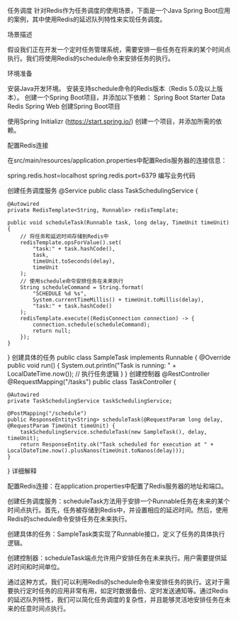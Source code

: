 
任务调度
针对Redis作为任务调度的使用场景，下面是一个Java Spring Boot应用的案例，其中使用Redis的延迟队列特性来实现任务调度。

场景描述

假设我们正在开发一个定时任务管理系统，需要安排一些任务在将来的某个时间点执行。我们将使用Redis的schedule命令来安排任务的执行。

环境准备

安装Java开发环境。
安装支持schedule命令的Redis版本（Redis 5.0及以上版本）。
创建一个Spring Boot项目，并添加以下依赖：
Spring Boot Starter Data Redis
Spring Web
创建Spring Boot项目

使用Spring Initializr (https://start.spring.io/) 创建一个项目，并添加所需的依赖。

配置Redis连接

在src/main/resources/application.properties中配置Redis服务器的连接信息：

spring.redis.host=localhost
spring.redis.port=6379
编写业务代码

创建任务调度服务
@Service
public class TaskSchedulingService {

    @Autowired
    private RedisTemplate<String, Runnable> redisTemplate;

    public void scheduleTask(Runnable task, long delay, TimeUnit timeUnit) {
        // 将任务和延迟时间存储到Redis中
        redisTemplate.opsForValue().set(
            "task:" + task.hashCode(), 
            task, 
            timeUnit.toSeconds(delay), 
            timeUnit
        );
        // 使用schedule命令安排任务在未来执行
        String scheduleCommand = String.format(
            "SCHEDULE %d %s", 
            System.currentTimeMillis() + timeUnit.toMillis(delay), 
            "task:" + task.hashCode()
        );
        redisTemplate.execute((RedisConnection connection) -> {
            connection.schedule(scheduleCommand);
            return null;
        });
    }
}
创建具体的任务
public class SampleTask implements Runnable {
@Override
public void run() {
System.out.println("Task is running: " + LocalDateTime.now());
// 执行任务逻辑
}
}
创建控制器
@RestController
@RequestMapping("/tasks")
public class TaskController {

    @Autowired
    private TaskSchedulingService taskSchedulingService;

    @PostMapping("/schedule")
    public ResponseEntity<String> scheduleTask(@RequestParam long delay, @RequestParam TimeUnit timeUnit) {
        taskSchedulingService.scheduleTask(new SampleTask(), delay, timeUnit);
        return ResponseEntity.ok("Task scheduled for execution at " + LocalDateTime.now().plusNanos(timeUnit.toNanos(delay)));
    }
}
详细解释

配置Redis连接：在application.properties中配置了Redis服务器的地址和端口。

创建任务调度服务：scheduleTask方法用于安排一个Runnable任务在未来的某个时间点执行。首先，任务被存储到Redis中，并设置相应的延迟时间。然后，使用Redis的schedule命令安排任务在未来执行。

创建具体的任务：SampleTask类实现了Runnable接口，定义了任务的具体执行逻辑。

创建控制器：scheduleTask端点允许用户安排任务在未来执行。用户需要提供延迟时间和时间单位。

通过这种方式，我们可以利用Redis的schedule命令来安排任务的执行。这对于需要执行定时任务的应用非常有用，如定时数据备份、定时发送通知等。通过Redis的延迟队列特性，我们可以简化任务调度的复杂性，并且能够灵活地安排任务在未来的任意时间点执行。


